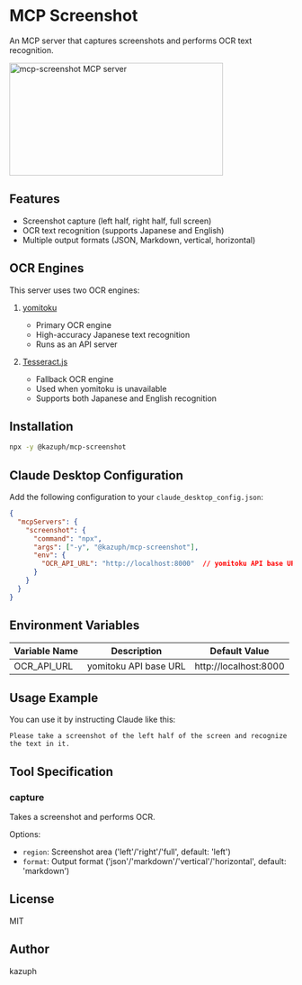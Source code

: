 # MCP Screenshot

An MCP server that captures screenshots and performs OCR text recognition.

<a href="https://glama.ai/mcp/servers/vcnmmaejv8"><img width="380" height="200" src="https://glama.ai/mcp/servers/vcnmmaejv8/badge" alt="mcp-screenshot MCP server" /></a>

## Features

- Screenshot capture (left half, right half, full screen)
- OCR text recognition (supports Japanese and English)
- Multiple output formats (JSON, Markdown, vertical, horizontal)

## OCR Engines

This server uses two OCR engines:

1. [yomitoku](https://github.com/kazuph/yomitoku)
   - Primary OCR engine
   - High-accuracy Japanese text recognition
   - Runs as an API server

2. [Tesseract.js](https://github.com/naptha/tesseract.js)
   - Fallback OCR engine
   - Used when yomitoku is unavailable
   - Supports both Japanese and English recognition

## Installation

```bash
npx -y @kazuph/mcp-screenshot
```

## Claude Desktop Configuration

Add the following configuration to your `claude_desktop_config.json`:

```json
{
  "mcpServers": {
    "screenshot": {
      "command": "npx",
      "args": ["-y", "@kazuph/mcp-screenshot"],
      "env": {
        "OCR_API_URL": "http://localhost:8000"  // yomitoku API base URL
      }
    }
  }
}
```

## Environment Variables

| Variable Name | Description | Default Value |
|--------------|-------------|---------------|
| OCR_API_URL | yomitoku API base URL | http://localhost:8000 |

## Usage Example

You can use it by instructing Claude like this:

```
Please take a screenshot of the left half of the screen and recognize the text in it.
```

## Tool Specification

### capture

Takes a screenshot and performs OCR.

Options:
- `region`: Screenshot area ('left'/'right'/'full', default: 'left')
- `format`: Output format ('json'/'markdown'/'vertical'/'horizontal', default: 'markdown')

## License

MIT

## Author

kazuph
